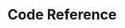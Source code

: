 ---
title: "Code Reference"
menu:
  documentation:
    identifier: "code"
    params:
      version: "2.2"
---
